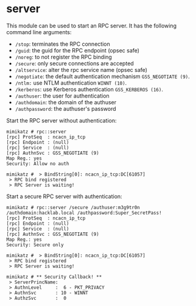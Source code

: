 # server

This module can be used to start an RPC server. It has the following command line arguments:

* `/stop`: terminates the RPC connection
* `/guid`: the guid for the RPC endpoint \(opsec safe\)
* `/noreg`: to not register the RPC binding
* `/secure`: only secure connections are accepted
* `/altservice`: alter the rpc service name \(opsec safe\)
* `/negotiate`: the default authentication mechanism `GSS_NEGOTIATE (9)`.
* `/ntlm:` use NTLM authentication `WINNT (10)`.
* `/kerberos`: use Kerberos authentication `GSS_KERBEROS (16)`.
* `/authuser`: the user for authentication
* `/authdomain`: the domain of the authuser
* `/authpassword`: the authuser's password

Start the RPC server without authentication:

```text
mimikatz # rpc::server
[rpc] ProtSeq  : ncacn_ip_tcp
[rpc] Endpoint : (null)
[rpc] Service  : (null)
[rpc] AuthnSvc : GSS_NEGOTIATE (9)
Map Reg.: yes
Security: Allow no auth

mimikatz #  > BindString[0]: ncacn_ip_tcp:DC[61057]
 > RPC bind registered
 > RPC Server is waiting!
```

Start a secure RPC server with authentication:

```text
mimikatz # rpc::server /secure /authuser:m3g9tr0n /authdomain:hacklab.local /authpassword:Super_SecretPass!
[rpc] ProtSeq  : ncacn_ip_tcp
[rpc] Endpoint : (null)
[rpc] Service  : (null)
[rpc] AuthnSvc : GSS_NEGOTIATE (9)
Map Reg.: yes
Security: Secure only

mimikatz #  > BindString[0]: ncacn_ip_tcp:DC[61057]
 > RPC bind registered
 > RPC Server is waiting!

mimikatz # ** Security Callback! **
 > ServerPrincName:
 > AuthnLevel     :  6 - PKT_PRIVACY
 > AuthnSvc       : 10 - WINNT
 > AuthzSvc       :  0
```

